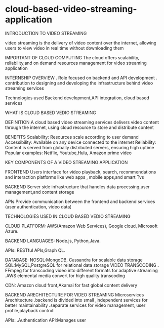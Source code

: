 # cloud-based-video-streaming-application
INTRODUCTION TO VIDEO STREAMING 

video streaming is the delivery of video content over the internet, allowing users to view video in real time without downloading them 

IMPORTANT OF CLOUD COMPUTING 
The cloud offers scalability, reliability,and on demand resources management for video streaming application 

INTERNSHIP OVERVIEW 
 . Role focused on backend and API development 
 . contribution to designing and developing the infrastructure behind video streaming services 

Technologies used
Backend development,API integration, cloud based services 


WHAT IS CLOUD BASED VEDIO STREAMING 

DEFINITION 
  A cloud based video streaming services delivers video content through the internet, using cloud resource to store and distribute content 

BENEFITS 
Scalability: Resources scale according to user demand 
Accessibility: Available on any device connected to the internet 
Reliability: Content is served from globally distributed servers, ensuring high uptime 
Popular examples:
Netflix, Youtube,Hulu, Amazon prime video 

KEY COMPONENTS OF A VIDEO STREAMING APPLICATION 

FRONTEND
Users interface for video playback, search, recommendations and interaction 
platforms like web apps , mobile apps,and smart Tvs

BACKEND 
Server side infrastructure that handles data processing,user management,and content storage 

APIs
Provide communication between the frontend and backend services (user authentication, video data)

TECHNOLOGIES USED IN CLOUD BASED VEDIO STREAMING 

CLOUD PLATFORM:
AWS(Amazon Web Services), Google cloud, Microsoft Azure. 

BACKEND LANGUAGES:
Node.js, Python,Java.

APIs:
RESTful APIs,Graph QL.

DATABASE:
NOSQL:MongoDB, Cassandra for scalable data storage 
SQL:MySQL,PostgreSQL for relational data storage 
VIDEO TRANSCODING 
. FFmpeg for transcoding video into different formats for adaptive streaming 
.AWS elemental media convert for high quality transcoding 

CDN:
Amazon cloud front,Akamai for fast global content delivery

BACKEND ARECHITECTURE FOR VIDEO STREAMING
Microservices Arechitecture
.backend is divided into small ,independent services for better maintainability
.separate services for video management, user profile,playback control

APIs:
.Authentication API:Manages user
